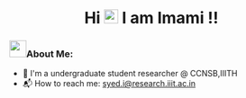 
<br>
<h1 align="center">Hi <img src="https://media.giphy.com/media/hvRJCLFzcasrR4ia7z/giphy.gif" width="25px"> I am Imami !!</h1>

###  <img src="https://media.giphy.com/media/WUlplcMpOCEmTGBtBW/giphy.gif" width="30"><b>About Me:</b>

- 🏦 I'm a undergraduate student researcher @ CCNSB,IIITH
- 📬 How to reach me: syed.i@research.iiit.ac.in
